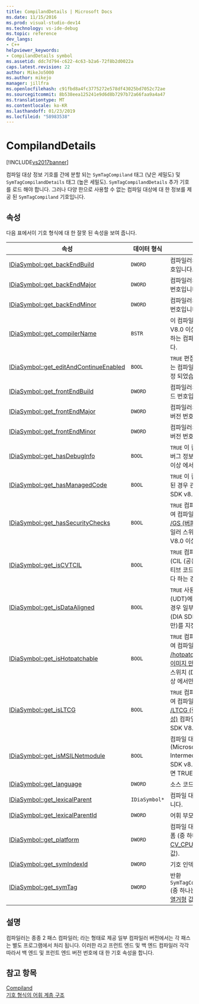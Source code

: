```yaml
---
title: CompilandDetails | Microsoft Docs
ms.date: 11/15/2016
ms.prod: visual-studio-dev14
ms.technology: vs-ide-debug
ms.topic: reference
dev_langs:
- C++
helpviewer_keywords:
- CompilandDetails symbol
ms.assetid: ddc7d794-c622-4c63-b2a6-72f8b2d0022a
caps.latest.revision: 22
author: MikeJo5000
ms.author: mikejo
manager: jillfra
ms.openlocfilehash: c91fbd8a4fc3775272e578df43025bd7052c72ae
ms.sourcegitcommit: 8b538eea125241e9d6d8b7297b72a66faa9a4a47
ms.translationtype: MT
ms.contentlocale: ko-KR
ms.lasthandoff: 01/23/2019
ms.locfileid: "58983538"
---
```

# <a name="compilanddetails"></a>CompilandDetails
[!INCLUDE[vs2017banner](../../includes/vs2017banner.md)]

컴파일 대상 정보 기호를 간에 분할 되는 `SymTagCompiland` 태그 (낮은 세밀도) 및 `SymTagCompilandDetails` 태그 (높은 세밀도). `SymTagCompilandDetails` 추가 기호를 로드 해야 합니다. 그러나 다양 한으로 사용할 수 없는 컴파일 대상에 대 한 정보를 제공 된 `SymTagCompiland` 기호입니다.  
  
## <a name="properties"></a>속성  
 다음 표에서이 기호 형식에 대 한 잘못 된 속성을 보여 줍니다.  
  
|속성|데이터 형식|설명|  
|--------------|---------------|-----------------|  
|[IDiaSymbol::get_backEndBuild](../../debugger/debug-interface-access/idiasymbol-get-backendbuild.md)|`DWORD`|컴파일러의 백 엔드 빌드 번호입니다.|  
|[IDiaSymbol::get_backEndMajor](../../debugger/debug-interface-access/idiasymbol-get-backendmajor.md)|`DWORD`|컴파일러의 백 엔드 주 버전 번호입니다.|  
|[IDiaSymbol::get_backEndMinor](../../debugger/debug-interface-access/idiasymbol-get-backendminor.md)|`DWORD`|컴파일러의 백 엔드 부 버전 번호입니다.|  
|[IDiaSymbol::get_compilerName](../../debugger/debug-interface-access/idiasymbol-get-compilername.md)|`BSTR`|이 컴파일 대상 (DIA SDK V8.0 이상 에서만)를 생성 하는 컴파일러의 이름입니다.|  
|[IDiaSymbol::get_editAndContinueEnabled](../../debugger/debug-interface-access/idiasymbol-get-editandcontinueenabled.md)|`BOOL`|`TRUE` 편집 하며 계속 하기는 컴파일에 사용 하도록 설정 되었습니다 하는 경우.|  
|[IDiaSymbol::get_frontEndBuild](../../debugger/debug-interface-access/idiasymbol-get-frontendbuild.md)|`DWORD`|컴파일러의 프런트 엔드 빌드 번호입니다.|  
|[IDiaSymbol::get_frontEndMajor](../../debugger/debug-interface-access/idiasymbol-get-frontendmajor.md)|`DWORD`|컴파일러의 프런트 엔드 주 버전 번호입니다.|  
|[IDiaSymbol::get_frontEndMinor](../../debugger/debug-interface-access/idiasymbol-get-frontendminor.md)|`DWORD`|컴파일러의 프런트 엔드 부 버전 번호입니다.|  
|[IDiaSymbol::get_hasDebugInfo](../../debugger/debug-interface-access/idiasymbol-get-hasdebuginfo.md)|`BOOL`|`TRUE` 이 컴파일 대상에 디버그 정보 (DIA SDK V8.0 이상 에서만).|  
|[IDiaSymbol::get_hasManagedCode](../../debugger/debug-interface-access/idiasymbol-get-hasmanagedcode.md)|`BOOL`|`TRUE` 이 컴파일 대상 포함 된 경우 관리 코드 (DIA SDK v8.0 이상 에서만).|  
|[IDiaSymbol::get_hasSecurityChecks](../../debugger/debug-interface-access/idiasymbol-get-hassecuritychecks.md)|`BOOL`|`TRUE` 컴파일 대상 사용 하 여 컴파일된 경우 합니다 [/GS (버퍼 보안 검사)](http://msdn.microsoft.com/library/8d8a5ea1-cd5e-42e1-bc36-66e1cd7e731e) 컴파일러 스위치 (DIA SDK V8.0 이상 에서만).|  
|[IDiaSymbol::get_isCVTCIL](../../debugger/debug-interface-access/idiasymbol-get-iscvtcil.md)|`BOOL`|`TRUE` 컴파일 중간 언어 (CIL (공용) 코드에서 네이티브 코드로 변환 되었습니다 하는 경우.|  
|[IDiaSymbol::get_isDataAligned](../../debugger/debug-interface-access/idiasymbol-get-isdataaligned.md)|`BOOL`|`TRUE` 사용자 정의 형식 (UDT)에 정렬 되어 있는 경우 일부 메모리 경계 (DIA SDK V8.0 이상 에서만)를 지정 합니다.|  
|[IDiaSymbol::get_isHotpatchable](../../debugger/debug-interface-access/idiasymbol-get-ishotpatchable.md)|`BOOL`|`TRUE` 컴파일 대상 사용 하 여 컴파일된 경우 합니다 [/hotpatch (핫 패치 가능 이미지 만들기)](http://msdn.microsoft.com/library/aad539b6-c053-4c78-8682-853d98327798) 컴파일러 스위치 (DIA SDK v8.0 이상 에서만).|  
|[IDiaSymbol::get_isLTCG](../../debugger/debug-interface-access/idiasymbol-get-isltcg.md)|`BOOL`|`TRUE` 컴파일 대상 사용 하 여 컴파일된 경우 합니다 [/LTCG (링크 타임 코드 생성)](http://msdn.microsoft.com/library/788c6f52-fdb8-40c2-90af-4026ea2cf2e2) 컴파일러 스위치 (DIA SDK V8.0 이상 에서만).|  
|[IDiaSymbol::get_isMSILNetmodule](../../debugger/debug-interface-access/idiasymbol-get-ismsilnetmodule.md)|`BOOL`|컴파일 대상 언어 MSIL (Microsoft Intermediate) 모듈 (DIA SDK v8.0 이상 에서만) 이면 TRUE입니다.|  
|[IDiaSymbol::get_language](../../debugger/debug-interface-access/idiasymbol-get-language.md)|`DWORD`|소스 코드 언어입니다.|  
|[IDiaSymbol::get_lexicalParent](../../debugger/debug-interface-access/idiasymbol-get-lexicalparent.md)|`IDiaSymbol*`|컴파일 대상에 대 한 기호입니다.|  
|[IDiaSymbol::get_lexicalParentId](../../debugger/debug-interface-access/idiasymbol-get-lexicalparentid.md)|`DWORD`|어휘 부모 기호 ID입니다.|  
|[IDiaSymbol::get_platform](../../debugger/debug-interface-access/idiasymbol-get-platform.md)|`DWORD`|컴파일 대상 컴파일된 플랫폼 (중 하나는 [CV_CPU_TYPE_e 열거형](../../debugger/debug-interface-access/cv-cpu-type-e.md) 값).|  
|[IDiaSymbol::get_symIndexId](../../debugger/debug-interface-access/idiasymbol-get-symindexid.md)|`DWORD`|기호 인덱스 ID입니다.|  
|[IDiaSymbol::get_symTag](../../debugger/debug-interface-access/idiasymbol-get-symtag.md)|`DWORD`|반환 `SymTagCompilandDetails` (중 하나는 [SymTagEnum 열거형](../../debugger/debug-interface-access/symtagenum.md) 값).|  
  
## <a name="remarks"></a>설명  
 컴파일러는 종종 2 패스 컴파일러; 라는 형태로 제공 일부 컴파일러 버전에서는 각 패스는 별도 프로그램에서 처리 됩니다. 이러한 라고 프런트 엔드 및 백 엔드 컴파일러 각각 따라서 백 엔드 및 프런트 엔드 버전 번호에 대 한 기호 속성을 합니다.  
  
## <a name="see-also"></a>참고 항목  
 [Compiland](../../debugger/debug-interface-access/compiland.md)   
 [기호 형식의 어휘 계층 구조](../../debugger/debug-interface-access/lexical-hierarchy-of-symbol-types.md)
